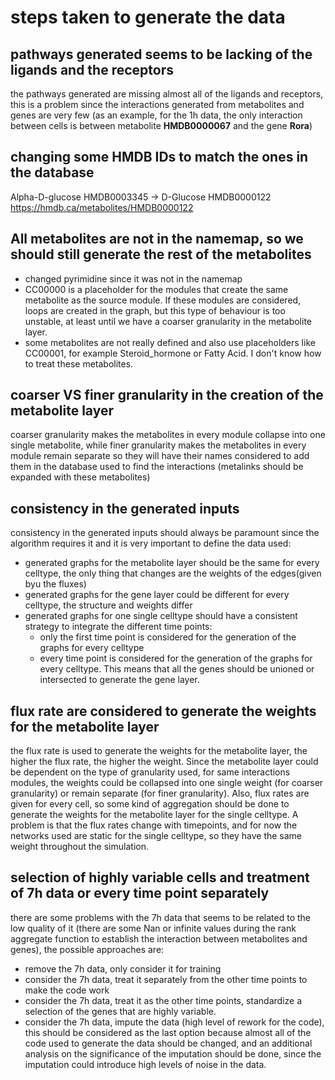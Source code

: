 # steps taken to generate the data

## pathways generated seems to be lacking of the ligands and the receptors
the pathways generated are missing almost all of the ligands and receptors, this is a problem since the interactions generated from metabolites and genes are very few (as an example, for the 1h data, the only interaction between cells is between metabolite **HMDB0000067** and the gene **Rora**)

## changing some HMDB IDs to match the ones in the database
Alpha-D-glucose HMDB0003345 -> D-Glucose HMDB0000122   https://hmdb.ca/metabolites/HMDB0000122

## All metabolites are not in the namemap, so we should still generate the rest of the metabolites
- changed pyrimidine since it was not in the namemap
- CC00000 is a placeholder for the modules that create the same metabolite as the source module. If these modules are considered, loops are created in the graph, but this type of behaviour is too unstable, at least until we have a coarser granularity in the metabolite layer.
- some metabolites are not really defined and also use placeholders like CC00001, for example Steroid_hormone or Fatty Acid. I don't know how to treat these metabolites.

## coarser VS finer granularity in the creation of the metabolite layer
coarser granularity makes the metabolites in every module collapse into one single metabolite, while finer granularity makes the metabolites in every module remain separate so they will have their names considered to add them in the database used to find the interactions (metalinks should be expanded with these metabolites)

## consistency in the generated inputs
consistency in the generated inputs should always be paramount since the algorithm requires it and it is very important to define the data used:
- generated graphs for the metabolite layer should be the same for every celltype, the only thing that changes are the weights of the edges(given byu the fluxes)
- generated graphs for the gene layer could be different for every celltype, the structure and weights differ
- generated graphs for one single celltype should have a consistent strategy to integrate the different time points:
  - only the first time point is considered for the generation of the graphs for every celltype
  - every time point is considered for the generation of the graphs for every celltype. This means that all the genes should be unioned or intersected to generate the gene layer.

## flux rate are considered to generate the weights for the metabolite layer
the flux rate is used to generate the weights for the metabolite layer, the higher the flux rate, the higher the weight. Since the metabolite layer could be dependent on the type of granularity used, for same interactions modules, the weights could be collapsed into one single weight (for coarser granularity) or remain separate (for finer granularity). Also, flux rates are given for every cell, so some kind of aggregation should be done to generate the weights for the metabolite layer for the single celltype.
A problem is that the flux rates change with timepoints, and for now the networks used are static for the single celltype, so they have the same weight throughout the simulation.

## selection of highly variable cells and treatment of 7h data or every time point separately
there are some problems with the 7h data that seems to be related to the low quality of it (there are some Nan or infinite values during the rank aggregate function to establish the interaction between metabolites and genes), the possible approaches are:
- remove the 7h data, only consider it for training
- consider the 7h data, treat it separately from the other time points to make the code work
- consider the 7h data, treat it as the other time points, standardize a selection of the genes that are highly variable.
- consider the 7h data, impute the data (high level of rework for the code), this should be considered as the last option because almost all of the code used to generate the data should be changed, and an additional analysis on the significance of the imputation should be done, since the imputation could introduce high levels of noise in the data.